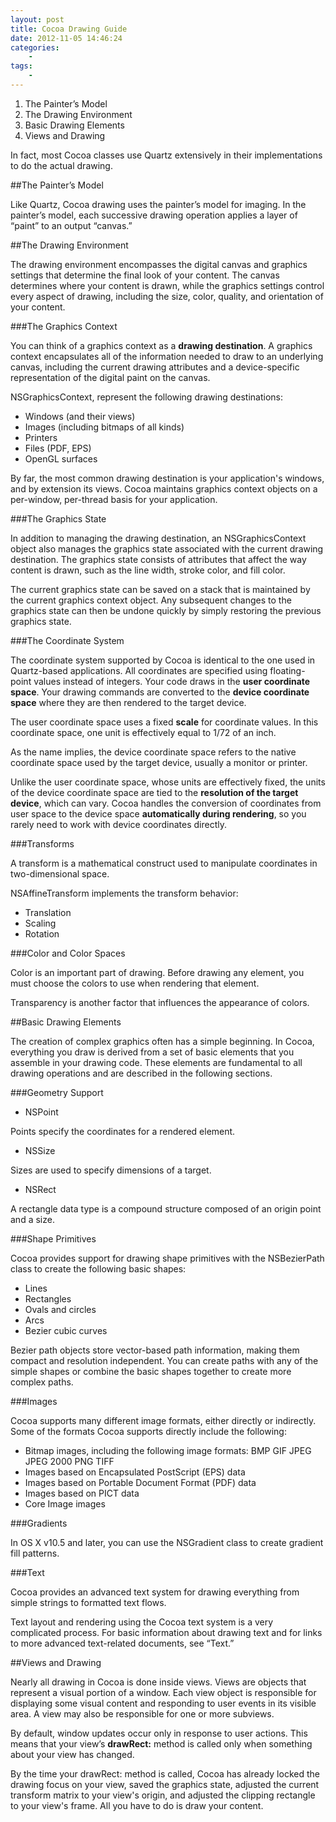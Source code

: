 ```yaml
--- 
layout: post
title: Cocoa Drawing Guide
date: 2012-11-05 14:46:24
categories:
    - 
tags:
    -
---
```


1. The Painter’s Model
2. The Drawing Environment
3. Basic Drawing Elements
4. Views and Drawing


In fact, most Cocoa classes use Quartz extensively in their implementations to do the actual drawing.


##The Painter’s Model

Like Quartz, Cocoa drawing uses the painter’s model for imaging. In the painter’s model, each successive drawing operation applies a layer of “paint” to an output “canvas.”


##The Drawing Environment

The drawing environment encompasses the digital canvas and graphics settings that determine the final look of your content. The canvas determines where your content is drawn, while the graphics settings control every aspect of drawing, including the size, color, quality, and orientation of your content.


###The Graphics Context

You can think of a graphics context as a **drawing destination**. A graphics context encapsulates all of the information needed to draw to an underlying canvas, including the current drawing attributes and a device-specific representation of the digital paint on the canvas. 


NSGraphicsContext, represent the following drawing destinations:

* Windows (and their views)
* Images (including bitmaps of all kinds)
* Printers
* Files (PDF, EPS)
* OpenGL surfaces

By far, the most common drawing destination is your application's windows, and by extension its views. Cocoa maintains graphics context objects on a per-window, per-thread basis for your application.


###The Graphics State

In addition to managing the drawing destination, an NSGraphicsContext object also manages the graphics state associated with the current drawing destination. The graphics state consists of attributes that affect the way content is drawn, such as the line width, stroke color, and fill color. 

The current graphics state can be saved on a stack that is maintained by the current graphics context object. Any subsequent changes to the graphics state can then be undone quickly by simply restoring the previous graphics state.


###The Coordinate System

The coordinate system supported by Cocoa is identical to the one used in Quartz-based applications. All coordinates are specified using floating-point values instead of integers. Your code draws in the **user coordinate space**. Your drawing commands are converted to the **device coordinate space** where they are then rendered to the target device.

The user coordinate space uses a fixed **scale** for coordinate values. In this coordinate space, one unit is effectively equal to 1/72 of an inch. 

As the name implies, the device coordinate space refers to the native coordinate space used by the target device, usually a monitor or printer. 

Unlike the user coordinate space, whose units are effectively fixed, the units of the device coordinate space are tied to the **resolution of the target device**, which can vary. Cocoa handles the conversion of coordinates from user space to the device space **automatically during rendering**, so you rarely need to work with device coordinates directly.


###Transforms

A transform is a mathematical construct used to manipulate coordinates in two-dimensional space. 

NSAffineTransform implements the transform behavior:

* Translation
* Scaling
* Rotation


###Color and Color Spaces

Color is an important part of drawing. Before drawing any element, you must choose the colors to use when rendering that element.

Transparency is another factor that influences the appearance of colors.


##Basic Drawing Elements

The creation of complex graphics often has a simple beginning. In Cocoa, everything you draw is derived from a set of basic elements that you assemble in your drawing code. These elements are fundamental to all drawing operations and are described in the following sections.


###Geometry Support

* NSPoint

Points specify the coordinates for a rendered element.

* NSSize

Sizes are used to specify dimensions of a target.

* NSRect

A rectangle data type is a compound structure composed of an origin point and a size.


###Shape Primitives

Cocoa provides support for drawing shape primitives with the NSBezierPath class to create the following basic shapes:

* Lines
* Rectangles
* Ovals and circles
* Arcs
* Bezier cubic curves

Bezier path objects store vector-based path information, making them compact and resolution independent. You can create paths with any of the simple shapes or combine the basic shapes together to create more complex paths.


###Images

Cocoa supports many different image formats, either directly or indirectly. Some of the formats Cocoa supports directly include the following:

* Bitmap images, including the following image formats:
BMP
GIF
JPEG
JPEG 2000
PNG
TIFF
* Images based on Encapsulated PostScript (EPS) data
* Images based on Portable Document Format (PDF) data
* Images based on PICT data
* Core Image images


###Gradients

In OS X v10.5 and later, you can use the NSGradient class to create gradient fill patterns.


###Text

Cocoa provides an advanced text system for drawing everything from simple strings to formatted text flows.

Text layout and rendering using the Cocoa text system is a very complicated process. For basic information about drawing text and for links to more advanced text-related documents, see “Text.”


##Views and Drawing

Nearly all drawing in Cocoa is done inside views. Views are objects that represent a visual portion of a window. Each view object is responsible for displaying some visual content and responding to user events in its visible area. A view may also be responsible for one or more subviews.

By default, window updates occur only in response to user actions. This means that your view’s **drawRect:** method is called only when something about your view has changed.

By the time your drawRect: method is called, Cocoa has already locked the drawing focus on your view, saved the graphics state, adjusted the current transform matrix to your view's origin, and adjusted the clipping rectangle to your view's frame. All you have to do is draw your content.